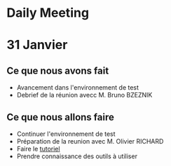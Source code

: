 # Daily Meeting

# 31 Janvier

## Ce que nous avons fait

* Avancement dans l'environnement de test
* Debrief de la réunion avecc M. Bruno BZEZNIK

## Ce que nous allons faire

* Continuer l'environnement de test
* Préparation de la reunion avec M. Olivier RICHARD
* Faire le [tutoriel](https://gricad-doc.univ-grenoble-alpes.fr/hpc/connexion/)
* Prendre connaissance des outils à utiliser


